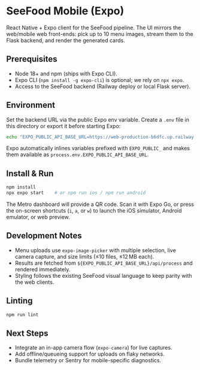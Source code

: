 # SeeFood Mobile (Expo)

React Native + Expo client for the SeeFood pipeline. The UI mirrors the web/mobile web front-ends: pick up to 10 menu images, stream them to the Flask backend, and render the generated cards.

## Prerequisites

- Node 18+ and npm (ships with Expo CLI).
- Expo CLI (`npm install -g expo-cli`) is optional; we rely on `npx expo`.
- Access to the SeeFood backend (Railway deploy or local Flask server).

## Environment

Set the backend URL via the public Expo env variable. Create a `.env` file in this directory or export it before starting Expo:

```bash
echo "EXPO_PUBLIC_API_BASE_URL=https://web-production-b6dfc.up.railway.app" > .env
```

Expo automatically inlines variables prefixed with `EXPO_PUBLIC_` and makes them available as `process.env.EXPO_PUBLIC_API_BASE_URL`.

## Install & Run

```bash
npm install
npx expo start    # or npm run ios / npm run android
```

The Metro dashboard will provide a QR code. Scan it with Expo Go, or press the on-screen shortcuts (`i`, `a`, or `w`) to launch the iOS simulator, Android emulator, or web preview.

## Development Notes

- Menu uploads use `expo-image-picker` with multiple selection, live camera capture, and size limits (≤10 files, ≤12 MB each).
- Results are fetched from `${EXPO_PUBLIC_API_BASE_URL}/api/process` and rendered immediately.
- Styling follows the existing SeeFood visual language to keep parity with the web clients.

## Linting

```bash
npm run lint
```

## Next Steps

- Integrate an in-app camera flow (`expo-camera`) for live captures.
- Add offline/queueing support for uploads on flaky networks.
- Bundle telemetry or Sentry for mobile-specific diagnostics.
